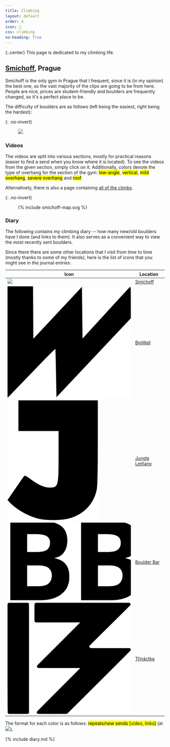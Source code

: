 ```yaml
---
title: Climbing
layout: default
order: 4
icon: 
css: climbing
no-heading: True
---
```


{:.center}
This page is dedicated to my climbing life.

## [Smíchoff](https://www.lezeckecentrum.cz/cs/), Prague
Smíchoff is the only gym in Prague that I frequent, since it is (in my opinion) the best one, so the vast majority of the clips are going to be from here. People are nice, prices are student-friendly and boulders are frequently changed, so it's a perfect place to be.

The difficulty of boulders are as follows (left being the easiest, right being the hardest):

{: .no-invert}
<figure>
<img src="smichoff-grading.webm">
</figure>

### Videos
The videos are split into various sections, mostly for practical reasons (easier to find a send when you know where it is located). To see the videos from the given section, simply click on it. Additionally, colors denote the type of overhang for the section of the gym: <mark class="climbing climbing-low-angle">low-angle</mark>, <mark class="climbing climbing-vertical">vertical</mark>, <mark class="climbing climbing-mild-overhang">mild overhang</mark>, <mark class="climbing climbing-severe-overhang">severe overhang</mark> and <mark class="climbing climbing-roof">roof</mark>.

Alternatively, there is also a page containing [all of the climbs](/climbing/zones/all).

{: .no-invert}
<figure>
{% include smichoff-map.svg %}
</figure>

### Diary
The following contains my climbing diary -- how many new/old boulders have I done (and links to them). It also serves as a convenient way to view the most recently sent boulders.

Since there there are some other locations that I visit from time to time (mostly thanks to some of my friends), here is the list of icons that you might see in the journal entries:

| Icon                                                                                        | Location                                        |
| ---                                                                                         | ---                                             |
| <img class='climbing-location-logo-middle' src='/climbing/location-logos/smíchoff.svg'/>    | [Smíchoff](https://www.lezeckecentrum.cz/cs/)   |
| <img class='climbing-location-logo-middle' src='/climbing/location-logos/bigwall.svg'/>     | [BigWall](https://www.big-wall.cz/)             |
| <img class='climbing-location-logo-middle' src='/climbing/location-logos/jungle.svg'/>      | [Jungle Letňany](https://www.jungleletnany.cz/) |
| <img class='climbing-location-logo-middle' src='/climbing/location-logos/boulder-bar.svg'/> | [Boulder Bar](https://www.boulder.cz/)          |
| <img class='climbing-location-logo-middle' src='/climbing/location-logos/třináctka.svg'/>   | [Třináctka](http://stenastodulky.cz/)           |

The format for each color is as follows: <mark class="climbing-diary-record climbing-red climbing-red-text">repeats/<span class="underline">new sends</span> [<a>video</a>, <a>links</a>]</mark> (at <img class='climbing-location-logo' src='/climbing/location-logos/smíchoff.svg'/>).

{% include diary.md %}
